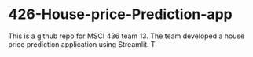 # 426-House-price-Prediction-app
This is a github repo for MSCI 436 team 13. The team developed a house price prediction application using Streamlit. T
